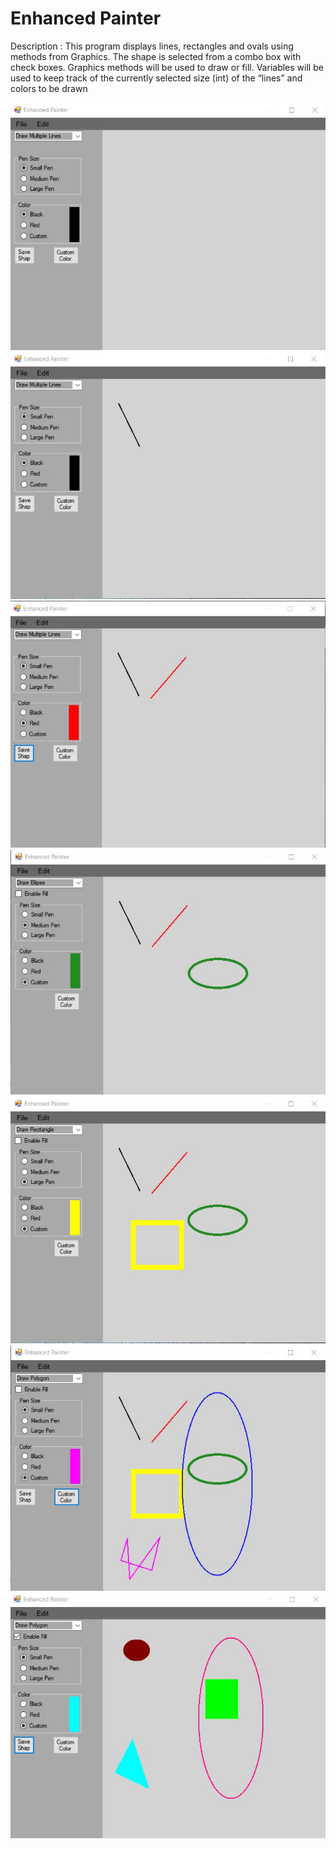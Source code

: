 # Enhanced Painter
 
Description :
This program displays lines, rectangles and ovals using 
methods from Graphics. The shape is selected from a combo box with check boxes. 
Graphics methods  will be used to draw or fill. 
Variables will be used to keep track of the currently selected size (int) of the “lines” and colors to be drawn


![GUI](Capture.JPG) 
![GUI](Capture1.JPG) 
![GUI](Capture2.JPG) 
![GUI](Capture3.JPG) 
![GUI](Capture4.JPG) 
![GUI](Capture5.JPG) 
![GUI](Capture6.JPG) 
